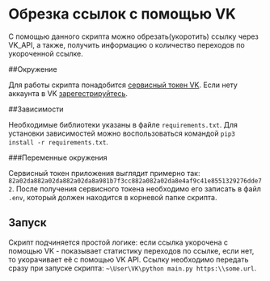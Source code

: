 # Обрезка ссылок с помощью VK

С помощью данного скрипта можно обрезать(укоротить) ссылку через VK_API, а также, получить информацию о количество переходов по укороченной ссылке.

##Окружение

Для работы скрипта понадобится [сервисный токен VK](https://id.vk.com/about/business/go/docs/ru/vkid/latest/vk-id/tokens/service-token).
Если нету аккаунта в VK [зарегестрируйтесь](https://vk.com/).


##Зависимости

Необходимые библиотеки указаны в файле `requirements.txt`. Для установки зависимостей можно воспользоваться командой `pip3 install -r requirements.txt`.

###Переменные окружения

Сервисный токен приложения выглядит примерно так: `82a02da882a02da882a02da8a981b7f3cc882a082a02da8e4af9c41e8551329276dde72`.
После получения сервисного токена необходимо его записать в файл `.env`, который должен находится в корневой папке скрипта.

## Запуск

Скрипт подчиняется простой логике: если ссылка укорочена с помощью VK - показывает статистику переходов по ссылке, если нет, то укорачивает её с помощью VK API.
Ссылку необходимо передать сразу при запуске скрипта: `~\User\VK\python main.py https:\\some.url`.